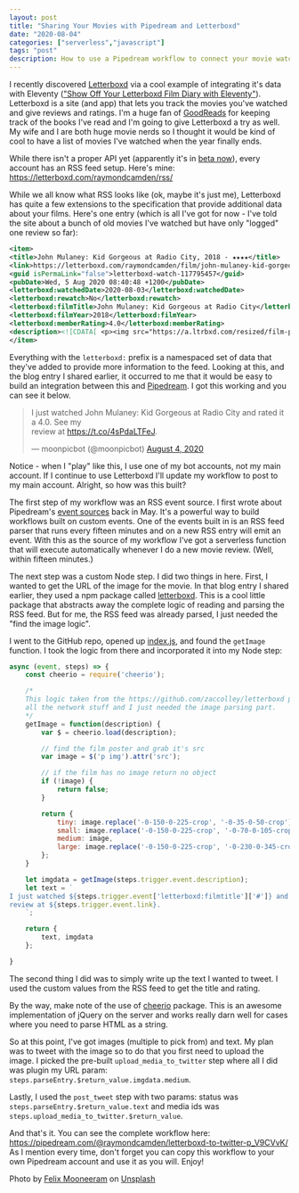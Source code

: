 ```yaml
---
layout: post
title: "Sharing Your Movies with Pipedream and Letterboxd"
date: "2020-08-04"
categories: ["serverless","javascript"]
tags: "post"
description: How to use a Pipedream workflow to connect your movie watching to Twitter
---
```


I recently discovered [Letterboxd](https://letterboxd.com/) via a cool example of integrating it's data with Eleventy (["Show Off Your Letterboxd Film Diary with Eleventy"](https://smithtimmytim.com/blog/2020/create-a-film-diary-with-eleventy-and-letterboxd/)). Letterboxd is a site (and app) that lets you track the movies you've watched and give reviews and ratings. I'm a huge fan of [GoodReads](https://www.goodreads.com/) for keeping track of the books I've read and I'm going to give Letterboxd a try as well. My wife and I are both huge movie nerds so I thought it would be kind of cool to have a list of movies I've watched when the year finally ends. 

While there isn't a proper API yet (apparently it's in [beta now](https://letterboxd.com/api-beta/)), every account has an RSS feed setup. Here's mine: <https://letterboxd.com/raymondcamden/rss/>

While we all know what RSS looks like (ok, maybe it's just me), Letterboxd has quite a few extensions to the specification that provide additional data about your films. Here's one entry (which is all I've got for now - I've told the site about a bunch of old movies I've watched but have only "logged" one review so far):

```xml
<item>
<title>John Mulaney: Kid Gorgeous at Radio City, 2018 - ★★★★</title>
<link>https://letterboxd.com/raymondcamden/film/john-mulaney-kid-gorgeous-at-radio-city/</link>
<guid isPermaLink="false">letterboxd-watch-117795457</guid>
<pubDate>Wed, 5 Aug 2020 08:40:48 +1200</pubDate>
<letterboxd:watchedDate>2020-08-03</letterboxd:watchedDate>
<letterboxd:rewatch>No</letterboxd:rewatch>
<letterboxd:filmTitle>John Mulaney: Kid Gorgeous at Radio City</letterboxd:filmTitle>
<letterboxd:filmYear>2018</letterboxd:filmYear>
<letterboxd:memberRating>4.0</letterboxd:memberRating>
<description><![CDATA[ <p><img src="https://a.ltrbxd.com/resized/film-poster/4/5/0/3/1/5/450315-john-mulaney-kid-gorgeous-at-radio-city-0-500-0-750-crop.jpg?k=1f94664287"/></p> <p>Watched on Monday August 3, 2020.</p> ]]></description> <dc:creator>Raymond Camden</dc:creator>
</item>
```		

Everything with the `letterboxd:` prefix is a namespaced set of data that they've added to provide more information to the feed. Looking at this, and the blog entry I shared earlier, it occurred to me that it would be easy to build an integration between this and [Pipedream](https://pipedream.com). I got this working and you can see it below. 


<blockquote class="twitter-tweet" data-theme="dark"><p lang="en" dir="ltr">I just watched John Mulaney: Kid Gorgeous at Radio City and rated it a 4.0. See my <br>review at <a href="https://t.co/4sPdaLTFeJ">https://t.co/4sPdaLTFeJ</a>.</p>&mdash; moonpicbot (@moonpicbot) <a href="https://twitter.com/moonpicbot/status/1290761974893219842?ref_src=twsrc%5Etfw">August 4, 2020</a></blockquote> <script async src="https://platform.twitter.com/widgets.js" charset="utf-8"></script>

Notice - when I "play" like this, I use one of my bot accounts, not my main account. If I continue to use Letterboxd I'll update my workflow to post to my main account. Alright, so how was this built?

The first step of my workflow was an RSS event source. I first wrote about Pipedream's [event sources](https://www.raymondcamden.com/2020/05/07/looking-at-pipedreams-event-sources) back in May. It's a powerful way to build workflows built on custom events. One of the events built in is an RSS feed parser that runs every fifteen minutes and on a new RSS entry will emit an event. With this as the source of my workflow I've got a serverless function that will execute automatically whenever I do a new movie review. (Well, within fifteen minutes.)

The next step was a custom Node step. I did two things in here. First, I wanted to get the URL of the image for the movie. In that blog entry I shared earlier, they used a npm package called [letterboxd](https://www.npmjs.com/package/letterboxd). This is a cool little package that abstracts away the complete logic of reading and parsing the RSS feed. But for me, the RSS feed was already parsed, I just needed the "find the image logic". 

I went to the GitHub repo, opened up [index.js](https://github.com/zaccolley/letterboxd/blob/master/index.js), and found the `getImage` function. I took the logic from there and incorporated it into my Node step:

```js
async (event, steps) => {
	const cheerio = require('cheerio');

	/*
	This logic taken from the https://github.com/zaccolley/letterboxd package. The package assumes it is doing
	all the network stuff and I just needed the image parsing part.
	*/
	getImage = function(description) {
		var $ = cheerio.load(description);

		// find the film poster and grab it's src
		var image = $('p img').attr('src');

		// if the film has no image return no object
		if (!image) {
			return false;
		}

		return {
			tiny: image.replace('-0-150-0-225-crop', '-0-35-0-50-crop'),
			small: image.replace('-0-150-0-225-crop', '-0-70-0-105-crop'),
			medium: image,
			large: image.replace('-0-150-0-225-crop', '-0-230-0-345-crop')
		};
	}

	let imgdata = getImage(steps.trigger.event.description);
	let text = `
I just watched ${steps.trigger.event['letterboxd:filmtitle']['#']} and rated it a ${steps.trigger.event["letterboxd:memberrating"]["#"]}. See my 
review at ${steps.trigger.event.link}.
	`;

	return {
		text, imgdata
	};

}
```

The second thing I did was to simply write up the text I wanted to tweet. I used the custom values from the RSS feed to get the title and rating.

By the way, make note of the use of [cheerio](https://www.npmjs.com/package/cheerio) package. This is an awesome implementation of jQuery on the server and works really darn well for cases where you need to parse HTML as a string. 

So at this point, I've got images (multiple to pick from) and text. My plan was to tweet with the image so to do that you first need to upload the image. I picked the pre-built `upload_media_to_twitter` step where all I did was plugin my URL param: `steps.parseEntry.$return_value.imgdata.medium`.

Lastly, I used the `post_tweet` step with two params: status was `steps.parseEntry.$return_value.text` and media ids was `steps.upload_media_to_twitter.$return_value`. 

And that's it. You can see the complete workflow here: <https://pipedream.com/@raymondcamden/letterboxd-to-twitter-p_V9CVvK/> As I mention every time, don't forget you can copy this workflow to your own Pipedream account and use it as you will. Enjoy!

<span>Photo by <a href="https://unsplash.com/@felixmooneeram?utm_source=unsplash&amp;utm_medium=referral&amp;utm_content=creditCopyText">Felix Mooneeram</a> on <a href="https://unsplash.com/s/photos/movie-theater?utm_source=unsplash&amp;utm_medium=referral&amp;utm_content=creditCopyText">Unsplash</a></span>